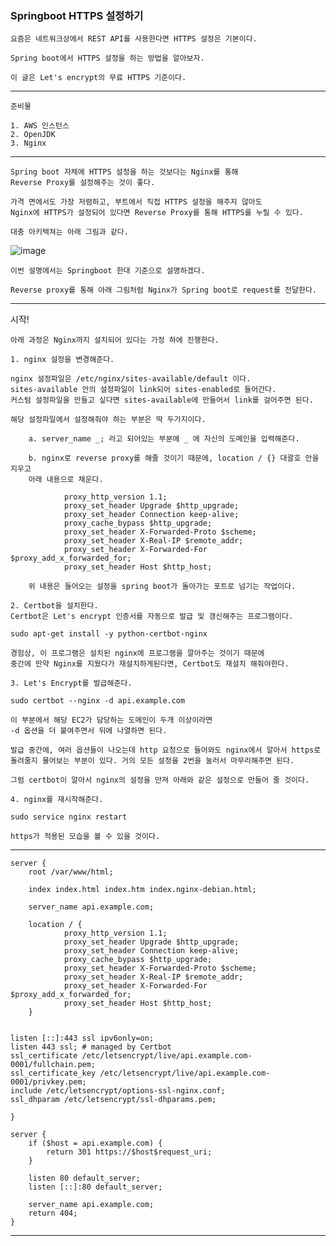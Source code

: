 <h3> Springboot HTTPS 설정하기 </h3>

    요즘은 네트워크상에서 REST API를 사용한다면 HTTPS 설정은 기본이다.
    
    Spring boot에서 HTTPS 설정을 하는 방법을 알아보자.

    이 글은 Let's encrypt의 무료 HTTPS 기준이다.

---

    준비물

    1. AWS 인스턴스
    2. OpenJDK
    3. Nginx

---

    Spring boot 자체에 HTTPS 설정을 하는 것보다는 Nginx를 통해
    Reverse Proxy를 설정해주는 것이 좋다.
    
    가격 면에서도 가장 저렴하고, 부트에서 직접 HTTPS 설정을 해주지 않아도
    Nginx에 HTTPS가 설정되어 있다면 Reverse Proxy를 통해 HTTPS를 누릴 수 있다.

    대충 아키택쳐는 아래 그림과 같다.

![image](https://user-images.githubusercontent.com/19279163/131491254-3a951955-e2b2-427c-aa5b-9449622610a0.png)

    이번 설명에서는 Springboot 한대 기준으로 설명하겠다.

    Reverse proxy를 통해 아래 그림처럼 Nginx가 Spring boot로 request를 전달한다.

---

시작!

    아래 과정은 Nginx까지 설치되어 있다는 가정 하에 진행한다.
    
    1. nginx 설정을 변경해준다.

    nginx 설정파일은 /etc/nginx/sites-available/default 이다.
    sites-available 안의 설정파일이 link되어 sites-enabled로 들어간다.
    커스텀 설정파일을 만들고 싶다면 sites-available에 만들어서 link를 걸어주면 된다.

    해당 설정파일에서 설정해줘야 하는 부분은 딱 두가지이다.

        a. server_name _; 라고 되어있는 부분에 _ 에 자신의 도메인을 입력해준다.

        b. nginx로 reverse proxy를 해줄 것이기 때문에, location / {} 대괄호 안을 지우고
        아래 내용으로 채운다.
        
                proxy_http_version 1.1;
                proxy_set_header Upgrade $http_upgrade;
                proxy_set_header Connection keep-alive;
                proxy_cache_bypass $http_upgrade;
                proxy_set_header X-Forwarded-Proto $scheme;
                proxy_set_header X-Real-IP $remote_addr;
                proxy_set_header X-Forwarded-For $proxy_add_x_forwarded_for;
                proxy_set_header Host $http_host;

        위 내용은 들어오는 설정을 spring boot가 돌아가는 포트로 넘기는 작업이다.

    2. Certbot을 설치한다.
    Certbot은 Let's encrypt 인증서를 자동으로 발급 및 갱신해주는 프로그램이다.
    
    sudo apt-get install -y python-certbot-nginx

    경험상, 이 프로그램은 설치된 nginx에 프로그램을 깔아주는 것이기 때문에 
    중간에 만약 Nginx를 지웠다가 재설치하게된다면, Certbot도 재설치 해줘야한다.

    3. Let's Encrypt를 발급해준다.

    sudo certbot --nginx -d api.example.com

    이 부분에서 해당 EC2가 담당하는 도메인이 두개 이상이라면
    -d 옵션을 더 붙여주면서 뒤에 나열하면 된다.

    발급 중간에, 여러 옵션들이 나오는데 http 요청으로 들어와도 nginx에서 알아서 https로
    돌려줄지 물어보는 부분이 있다. 거의 모든 설정을 2번을 눌러서 마무리해주면 된다.

    그럼 certbot이 알아서 nginx의 설정을 만져 아래와 같은 설정으로 만들어 줄 것이다.

    4. nginx를 재시작해준다.

    sudo service nginx restart

    https가 적용된 모습을 볼 수 있을 것이다.

---

    server {
        root /var/www/html;

        index index.html index.htm index.nginx-debian.html;

        server_name api.example.com;

        location / {
                proxy_http_version 1.1;
                proxy_set_header Upgrade $http_upgrade;
                proxy_set_header Connection keep-alive;
                proxy_cache_bypass $http_upgrade;
                proxy_set_header X-Forwarded-Proto $scheme;
                proxy_set_header X-Real-IP $remote_addr;
                proxy_set_header X-Forwarded-For $proxy_add_x_forwarded_for;
                proxy_set_header Host $http_host;
        }


    listen [::]:443 ssl ipv6only=on;
    listen 443 ssl; # managed by Certbot
    ssl_certificate /etc/letsencrypt/live/api.example.com-0001/fullchain.pem;
    ssl_certificate_key /etc/letsencrypt/live/api.example.com-0001/privkey.pem;
    include /etc/letsencrypt/options-ssl-nginx.conf;
    ssl_dhparam /etc/letsencrypt/ssl-dhparams.pem;

    }

    server {
        if ($host = api.example.com) {
            return 301 https://$host$request_uri;
        }

        listen 80 default_server;
        listen [::]:80 default_server;

        server_name api.example.com;
        return 404; 
    }

---
